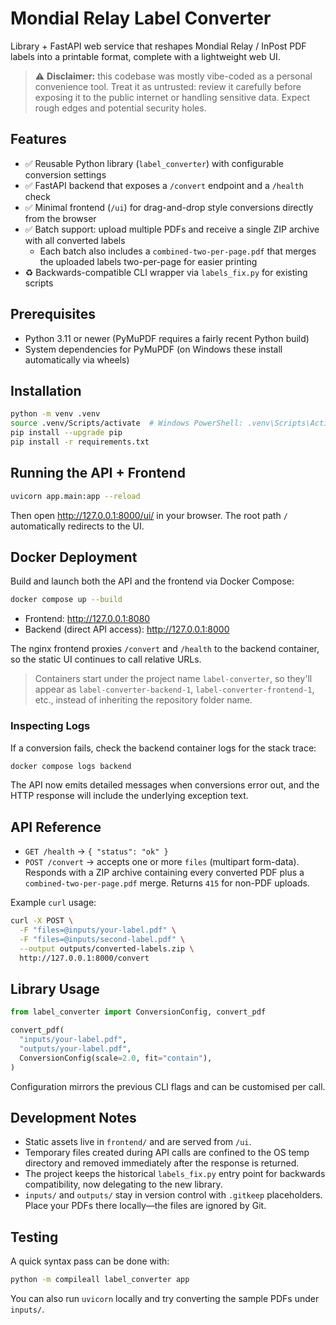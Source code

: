 # Mondial Relay Label Converter

Library + FastAPI web service that reshapes Mondial Relay / InPost PDF labels into a printable format, complete with a lightweight web UI.

> ⚠️ **Disclaimer:** this codebase was mostly vibe-coded as a personal convenience tool. Treat it as untrusted: review it carefully before exposing it to the public internet or handling sensitive data. Expect rough edges and potential security holes.

## Features

- ✅ Reusable Python library (`label_converter`) with configurable conversion settings
- ✅ FastAPI backend that exposes a `/convert` endpoint and a `/health` check
- ✅ Minimal frontend (`/ui`) for drag-and-drop style conversions directly from the browser
- ✅ Batch support: upload multiple PDFs and receive a single ZIP archive with all converted labels
  - Each batch also includes a ``combined-two-per-page.pdf`` that merges the uploaded labels two-per-page for easier printing
- ♻️ Backwards-compatible CLI wrapper via `labels_fix.py` for existing scripts

## Prerequisites

- Python 3.11 or newer (PyMuPDF requires a fairly recent Python build)
- System dependencies for PyMuPDF (on Windows these install automatically via wheels)

## Installation

```bash
python -m venv .venv
source .venv/Scripts/activate  # Windows PowerShell: .venv\Scripts\Activate.ps1
pip install --upgrade pip
pip install -r requirements.txt
```

## Running the API + Frontend

```bash
uvicorn app.main:app --reload
```

Then open <http://127.0.0.1:8000/ui/> in your browser. The root path `/` automatically redirects to the UI.

## Docker Deployment

Build and launch both the API and the frontend via Docker Compose:

```bash
docker compose up --build
```

- Frontend: <http://127.0.0.1:8080>
- Backend (direct API access): <http://127.0.0.1:8000>

The nginx frontend proxies `/convert` and `/health` to the backend container, so the static UI continues to call relative URLs.

> Containers start under the project name `label-converter`, so they'll appear as `label-converter-backend-1`, `label-converter-frontend-1`, etc., instead of inheriting the repository folder name.

### Inspecting Logs

If a conversion fails, check the backend container logs for the stack trace:

```bash
docker compose logs backend
```

The API now emits detailed messages when conversions error out, and the HTTP response will include the underlying exception text.

## API Reference

- `GET /health` → `{ "status": "ok" }`
- `POST /convert` → accepts one or more `files` (multipart form-data). Responds with a ZIP archive containing every converted PDF plus a `combined-two-per-page.pdf` merge. Returns `415` for non-PDF uploads.

Example `curl` usage:

```bash
curl -X POST \
  -F "files=@inputs/your-label.pdf" \
  -F "files=@inputs/second-label.pdf" \
  --output outputs/converted-labels.zip \
  http://127.0.0.1:8000/convert
```

## Library Usage

```python
from label_converter import ConversionConfig, convert_pdf

convert_pdf(
  "inputs/your-label.pdf",
  "outputs/your-label.pdf",
  ConversionConfig(scale=2.0, fit="contain"),
)
```

Configuration mirrors the previous CLI flags and can be customised per call.

## Development Notes

- Static assets live in `frontend/` and are served from `/ui`.
- Temporary files created during API calls are confined to the OS temp directory and removed immediately after the response is returned.
- The project keeps the historical `labels_fix.py` entry point for backwards compatibility, now delegating to the new library.
- `inputs/` and `outputs/` stay in version control with `.gitkeep` placeholders. Place your PDFs there locally—the files are ignored by Git.

## Testing

A quick syntax pass can be done with:

```bash
python -m compileall label_converter app
```

You can also run `uvicorn` locally and try converting the sample PDFs under `inputs/`.

